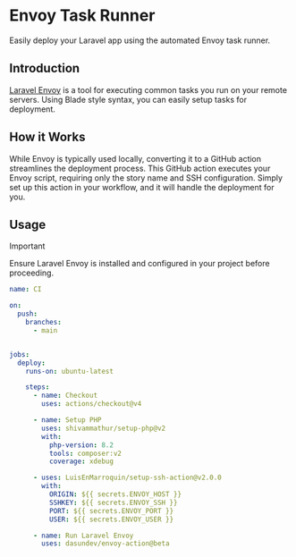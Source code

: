 # Envoy Task Runner

Easily deploy your Laravel app using the automated Envoy task runner.

## Introduction
[Laravel Envoy](https://github.com/laravel/envoy) is a tool for executing common tasks you run on your remote servers. Using Blade style syntax, you can easily setup tasks for deployment.

## How it Works
While Envoy is typically used locally, converting it to a GitHub action streamlines the deployment process. This GitHub action executes your Envoy script, requiring only the story name and SSH configuration. Simply set up this action in your workflow, and it will handle the deployment for you.

## Usage

> [!IMPORTANT]
> Ensure Laravel Envoy is installed and configured in your project before proceeding.

```yaml
name: CI

on:
  push:
    branches:
      - main


jobs:
  deploy:
    runs-on: ubuntu-latest

    steps:
      - name: Checkout
        uses: actions/checkout@v4

      - name: Setup PHP
        uses: shivammathur/setup-php@v2
        with:
          php-version: 8.2
          tools: composer:v2
          coverage: xdebug

      - uses: LuisEnMarroquin/setup-ssh-action@v2.0.0
        with:
          ORIGIN: ${{ secrets.ENVOY_HOST }}
          SSHKEY: ${{ secrets.ENVOY_SSH }}
          PORT: ${{ secrets.ENVOY_PORT }}
          USER: ${{ secrets.ENVOY_USER }}

      - name: Run Laravel Envoy
        uses: dasundev/envoy-action@beta
```

